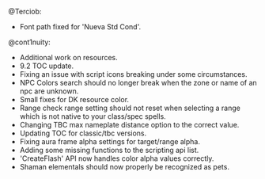 @Terciob:
- Font path fixed for 'Nueva Std Cond'.

@cont1nuity:
- Additional work on resources.
- 9.2 TOC update.
- Fixing an issue with script icons breaking under some circumstances.
- NPC Colors search should no longer break when the zone or name of an npc are unknown.
- Small fixes for DK resource color.
- Range check range setting should not reset when selecting a range which is not native to your class/spec spells.
- Changing TBC max nameplate distance option to the correct value.
- Updating TOC for classic/tbc versions.
- Fixing aura frame alpha settings for target/range alpha.
- Adding some missing functions to the scripting api list.
- 'CreateFlash' API now handles color alpha values correctly.
- Shaman elementals should now properly be recognized as pets.

